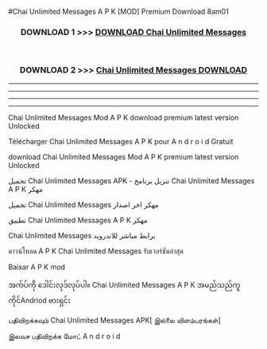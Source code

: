 #Chai  Unlimited Messages A P K [MOD] Premium Download 8am01



<div align="center">

<h3>DOWNLOAD 1 >>> <a href="https://teeasianyam.web.app?sq=Chai  Unlimited Messages">DOWNLOAD Chai  Unlimited Messages </a></h3><br>

<h3>DOWNLOAD 2 >>> <a href="https://teeasianyam.web.app?sq=Chai  Unlimited Messages ">Chai  Unlimited Messages  DOWNLOAD </a></h3>

</div>


----------------------------------------------------------

----------------------------------------------------------

----------------------------------------------------------

----------------------------------------------------------


Chai  Unlimited Messages  Mod A P K download premium latest version Unlocked

Télécharger Chai  Unlimited Messages  A P K pour A n d r o i d Gratuit

download Chai  Unlimited Messages  Mod A P K premium latest version Unlocked

تحميل Chai  Unlimited Messages  APK - تنزيل برنامج Chai  Unlimited Messages  A P K مهكر

تحميل Chai  Unlimited Messages  مهكر اخر اصدار

تطبيق Chai  Unlimited Messages  A P K مهكر

Chai  Unlimited Messages  برابط مباشر للاندرويد

ดาวน์โหลด A P K Chai  Unlimited Messages  รับเวอร์ชันล่าสุด

Baixar A P K mod

အက်ပ်ကို ဒေါင်းလုဒ်လုပ်ပါ။ Chai  Unlimited Messages  A P K အမည်သည်ကူကိုင်Andriod ဗားရှင်း

பதிவிறக்கவும் Chai  Unlimited Messages  APK[ இல்லை விளம்பரங்கள்] 
 
இலவச பதிவிறக்க மோட் A n d r o i d



